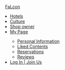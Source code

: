 <!--네비게이션바 포함한 메인 페이지 html-->


<!DOCTYPE html>
<html lang="en">
<head>
    <meta charset="UTF-8">
    <meta http-equiv="X-UA-Compatible" content="IE=edge">
    <meta name="viewport" content="width=device-width, initial-scale=1.0">
    <link href="MainPage.css" rel="stylesheet">
    <script src="https://kit.fontawesome.com/1054b709f3.js" crossorigin="anonymous"></script>
    <title>FaLcon.main</title>
    <link rel="preconnect" href="https://fonts.googleapis.com">
    <link rel="preconnect" href="https://fonts.gstatic.com" crossorigin>
    <link href="https://fonts.googleapis.com/css2?family=Noto+Sans+KR:wght@300&display=swap" rel="stylesheet">
</head>
<body>
    <nav class="navbar">    
        <div class="navbar_logo">
            &nbsp;
            <i class="fa-solid fa-feather-pointed"></i>
            <a href="">FaLcon</a>
        </div>
        <ul class="navbar_menu">
            <li><a href="">Hotels</a></li>
            <li><a href="">Culture</a></li>
            <li><a href="">Shop owner</a></li>
            <li><a href="" class="navbar_mpMenu">My Page</a></li>
                <ul class="navbar_subMenu">
                    <li><a href="">Personal Information</a></li>
                    <li><a href="">Liked Contents</a></li>
                    <li><a href="">Reservations</a></li>
                    <li><a href="">Reviews</a></li>   
                </ul>
            <li><a href="">Log In | Join Us</a></li>
            <!--선생님께서는 상단 메뉴에 샵 주인 페이지를 추가하길 바라셨는데 이에 대한 결정 필요-->
        </ul>
        <a href="#" class="navbar_toggleBn">
            <i class="fa-solid fa-bars"></i>
        </a>
        <script>
            const toggleBn = document.querySelector('.navbar_toggleBn');
            const menu = document.querySelector('.navbar_menu');

            toggleBn.addEventListener('click', () => {
            menu.classList.toggle('active');
            });
        </script>
    </nav>
    <header>
    <section class="intro_bg">
        <div class="introSen">
            FaLcon, <br>
            the Best Looking for Travelling
        </div>
        <img src="https://cdn.pixabay.com/photo/2020/07/08/10/17/car-5383371_960_720.jpg">
        
    </section>
    </header>
    <section class="main">
        <h1>MAIN CONTENTS</h1>
        <ul class="mainMenulist">
            <li>
                <a href="#">    <!--hotel 상세검색 페이지로 이동-->
                    <h3>Hotel</h3>
                    <img src="https://cdn.pixabay.com/photo/2018/02/24/17/17/window-3178666_960_720.jpg">
                    <p>Present yourself <br>the best moment</p>                  
                </a>
            </li>
            <li>
                <a href="#">    <!--Culture 상세검색페이지로 이동-->
                    <img src="https://cdn.pixabay.com/photo/2021/11/08/23/29/nature-6780354_960_720.jpg">
                        <h3>Culture</h3>
                        <p>Time to meet <br>another challenge <br>in your life</p>
                    </a>
            </li>
            <li>
                <a href="#">    <!--Mypage에 리뷰칸으로 링크 넣기-->
                    <img src="https://cdn.pixabay.com/photo/2020/02/19/14/45/man-4862367_960_720.jpg">
                        <h3>Review</h3>
                        <p>We are ready <br>to hear your stories</p>
                    </a>
            </li>
        </ul>
    </section>
    
</body>
</html>
